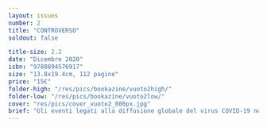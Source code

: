 ```yaml
---
layout: issues
number: 2
title: "CONTROVERSO"
soldout: false

title-size: 2.2
date: "Dicembre 2020"
isbn: "9788894576917"
size: "13.8x19.4cm, 112 pagine"
price: "15€"
folder-high: "/res/pics/bookazine/vuoto2high/"
folder-low: "/res/pics/bookazine/vuoto2low/"
cover: "res/pics/cover_vuoto2_800px.jpg"
brief: "Gli eventi legati alla diffusione globale del virus COVID‐19 nella prima metà del 2020 hanno provocato, tra le altre cose, un’improvvisa ed esplosiva diffusione delle pratiche di intervento temporaneo / adattivo / reattivo sulla città. <br> VUOTO 2 // CONTROVERSO raccoglie contributi da architetti, artisti, ricercatori con l’obiettivo di aprire un dibattito su questi temi. Un dialogo che sarà sempre in continuo divenire, così come lo è la costruzione della città stessa."
---
```

